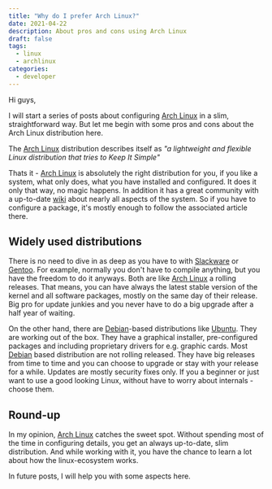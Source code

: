 ```yaml
---
title: "Why do I prefer Arch Linux?"
date: 2021-04-22
description: About pros and cons using Arch Linux
draft: false
tags: 
  - linux
  - archlinux
categories:
  - developer
---
```


Hi guys,

I will start a series of posts about configuring [Arch Linux](https://archlinux.org/) in a slim, straightforward way. But let me begin with some pros and cons about the Arch Linux distribution here.

The [Arch Linux](https://archlinux.org/) distribution describes itself as _"a lightweight and flexible Linux distribution that tries to Keep It Simple"_

Thats it - [Arch Linux](https://archlinux.org/) is absolutely the right distribution for you, if you like a system, what only does, what you have installed and configured. It does it only that way, no magic happens. In addition it has a great community with a up-to-date [wiki](https://wiki.archlinux.org/) about nearly all aspects of the system. So if you have to configure a package, it's mostly enough to follow the associated article there.

## Widely used distributions

There is no need to dive in as deep as you have to with [Slackware](http://www.slackware.com/) or [Gentoo](https://www.gentoo.org/). For example, normally you don't have to compile anything, but you have the freedom to do it anyways. Both are like [Arch Linux](https://archlinux.org/) a rolling releases. That means, you can have always the latest stable version of the kernel and all software packages, mostly on the same day of their release. Big pro for update junkies and you never have to do a big upgrade after a half year of waiting.

On the other hand, there are [Debian](https://www.debian.org/)-based distributions like [Ubuntu](https://ubuntu.com/). They are working out of the box. They have a graphical installer, pre-configured packages and including proprietary drivers for e.g. graphic cards. Most [Debian](https://www.debian.org/) based distribution are not rolling released. They have big releases from time to time and you can choose to upgrade or stay with your release for a while. Updates are mostly security fixes only. If you a beginner or just want to use a good looking Linux, without have to worry about internals - choose them.

## Round-up

In my opinion, [Arch Linux](https://archlinux.org/) catches the sweet spot. Without spending most of the time in configuring details, you get an always up-to-date, slim distribution. And while working with it, you have the chance to learn a lot about how the linux-ecosystem works.

In future posts, I will help you with some aspects here.
